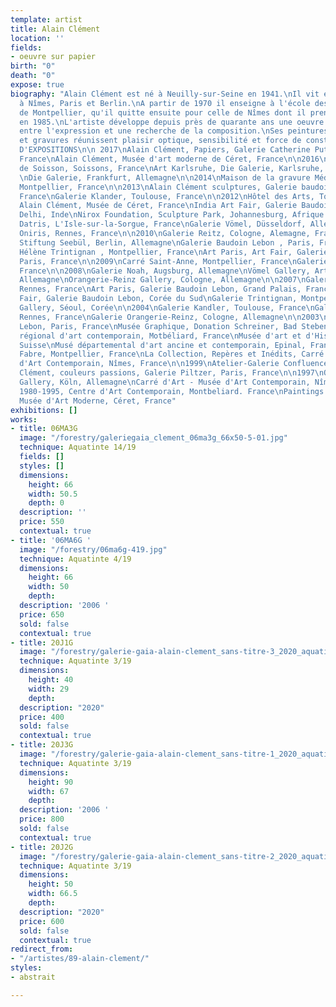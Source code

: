 ```yaml
---
template: artist
title: Alain Clément
location: ''
fields:
- oeuvre sur papier
birth: "0"
death: "0"
expose: true
biography: "Alain Clément est né à Neuilly-sur-Seine en 1941.\nIl vit et travaille
  à Nîmes, Paris et Berlin.\nA partir de 1970 il enseigne à l'école des Beaux-arts
  de Montpellier, qu'il quitte ensuite pour celle de Nîmes dont il prend la direction
  en 1985.\nL'artiste développe depuis près de quarante ans une oeuvre abstraite située
  entre l'expression et une recherche de la composition.\nSes peintures, sculptures
  et gravures réunissent plaisir optique, sensibilité et force de construction.\n\n\nSELECTION
  D'EXPOSITIONS\n\n 2017\nAlain Clément, Papiers, Galerie Catherine Putman, Paris,
  France\nAlain Clément, Musée d'art moderne de Céret, France\n\n2016\nArsenal Musée
  de Soisson, Soissons, France\nArt Karlsruhe, Die Galerie, Karlsruhe, Allemagne\n\n2015
  \nDie Galerie, Frankfurt, Allemagne\n\n2014\nMaison de la gravure Méditerranée,
  Montpellier, France\n\n2013\nAlain Clément sculptures, Galerie baudoin lebon, Paris,
  France\nGalerie Klander, Toulouse, France\n\n2012\nHôtel des Arts, Toulon\nDonation
  Alain Clément, Musée de Céret, France\nIndia Art Fair, Galerie Baudoin Lebon, New
  Delhi, Inde\nNirox Foundation, Sculpture Park, Johannesburg, Afrique du Sud\nVilla
  Datris, L'Isle-sur-la-Sorgue, France\nGalerie Vömel, Düsseldorf, Allemagne\n\n2011\nGalerie
  Oniris, Rennes, France\n\n2010\nGalerie Reitz, Cologne, Alemagne, France\nNolde
  Stiftung Seebül, Berlin, Allemagne\nGalerie Baudoin Lebon , Paris, France\nGalerie
  Hélène Trintignan , Montpellier, France\nArt Paris, Art Fair, Galerie Baudoin Lebon,
  Paris, France\n\n2009\nCarré Saint-Anne, Montpellier, France\nGalerie Oniris, Rennes,
  France\n\n2008\nGalerie Noah, Augsburg, Allemagne\nVömel Gallery, Art Karlsruhe,
  Allemagne\nOrangerie-Reinz Gallery, Cologne, Allemagne\n\n2007\nGalerie Oniris,
  Rennes, France\nArt Paris, Galerie Baudoin Lebon, Grand Palais, France\nSéoul Art
  Fair, Galerie Baudoin Lebon, Corée du Sud\nGalerie Trintignan, Montpellier, France\n\n2006\nK
  Gallery, Séoul, Corée\n\n2004\nGalerie Kandler, Toulouse, France\nGalerie Oniris,
  Rennes, France\nGalerie Orangerie-Reinz, Cologne, Allemagne\n\n2003\nGalerie Baudoin
  Lebon, Paris, France\nMusée Graphique, Donation Schreiner, Bad Steben, Allemagne\n\n2002\nCentre
  régional d'art contemporain, Motbéliard, France\nMusée d'art et d'Histoire, Neuchâtel,
  Suisse\nMusé départemental d'art ancine et contemporain, Epinal, France\n\n2001\nMusée
  Fabre, Montpellier, France\nLa Collection, Repères et Inédits, Carré d'Art - Musée
  d'Art Contemporain, Nîmes, France\n\n1999\nAtelier-Galerie Confluences, Nîmes, France\n\n1998\nAlain
  Clément, couleurs passions, Galerie Piltzer, Paris, France\n\n1997\nOrangerie-Reinz
  Gallery, Köln, Allemagne\nCarré d'Art - Musée d'Art Contemporain, Nîmes, France\n\n1996\nPaintings
  1980-1995, Centre d'Art Contemporain, Montbeliard. France\nPaintings 1980-1995,
  Musée d'Art Moderne, Céret, France"
exhibitions: []
works:
- title: 06MA3G
  image: "/forestry/galeriegaia_clement_06ma3g_66x50-5-01.jpg"
  technique: Aquatinte 14/19
  fields: []
  styles: []
  dimensions:
    height: 66
    width: 50.5
    depth: 0
  description: ''
  price: 550
  contextual: true
- title: '06MA6G '
  image: "/forestry/06ma6g-419.jpg"
  technique: Aquatinte 4/19
  dimensions:
    height: 66
    width: 50
    depth: 
  description: '2006 '
  price: 650
  sold: false
  contextual: true
- title: 20J1G
  image: "/forestry/galerie-gaia-alain-clement_sans-titre-3_2020_aquatinte_39-8-x-28-5-cm.jpg"
  technique: Aquatinte 3/19
  dimensions:
    height: 40
    width: 29
    depth: 
  description: "2020"
  price: 400
  sold: false
  contextual: true
- title: 20J3G
  image: "/forestry/galerie-gaia-alain-clement_sans-titre-1_2020_aquatinte_90-x-67-cm.jpg"
  technique: Aquatinte 3/19
  dimensions:
    height: 90
    width: 67
    depth: 
  description: '2006 '
  price: 800
  sold: false
  contextual: true
- title: 20J2G
  image: "/forestry/galerie-gaia-alain-clement_sans-titre-2_2020_aquatinte_50-x-66_5-cm.jpg"
  technique: Aquatinte 3/19
  dimensions:
    height: 50
    width: 66.5
    depth: 
  description: "2020"
  price: 600
  sold: false
  contextual: true
redirect_from:
- "/artistes/89-alain-clement/"
styles:
- abstrait

---
```


